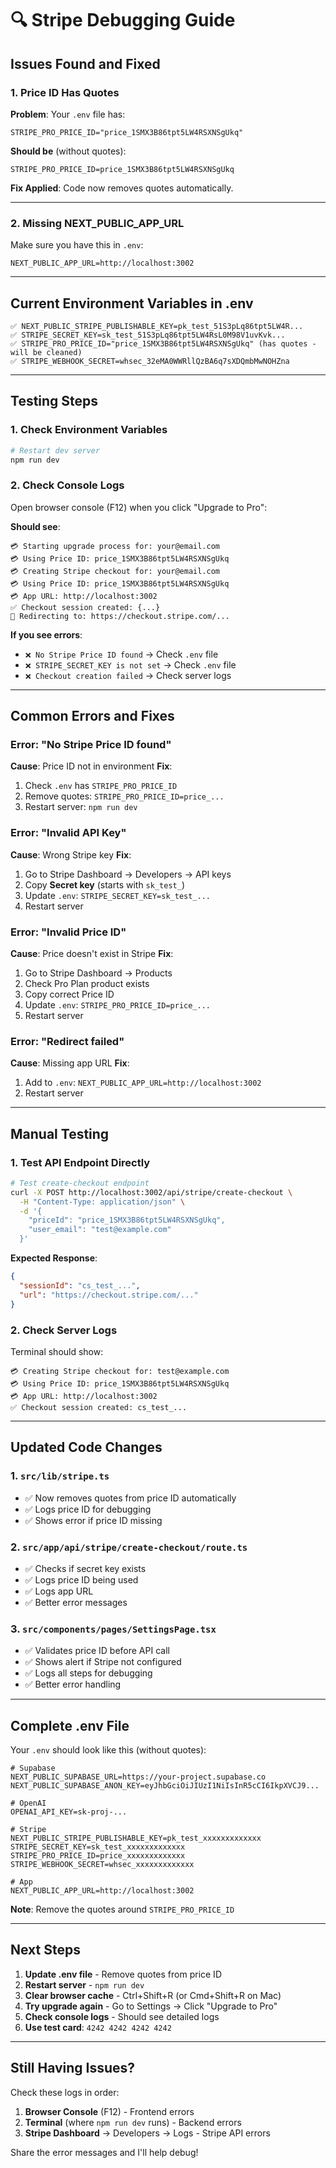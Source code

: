 # 🔍 Stripe Debugging Guide

## Issues Found and Fixed

### 1. Price ID Has Quotes
**Problem**: Your `.env` file has:
```env
STRIPE_PRO_PRICE_ID="price_1SMX3B86tpt5LW4RSXNSgUkq"
```

**Should be** (without quotes):
```env
STRIPE_PRO_PRICE_ID=price_1SMX3B86tpt5LW4RSXNSgUkq
```

**Fix Applied**: Code now removes quotes automatically.

---

### 2. Missing NEXT_PUBLIC_APP_URL
Make sure you have this in `.env`:
```env
NEXT_PUBLIC_APP_URL=http://localhost:3002
```

---

## Current Environment Variables in .env

```env
✅ NEXT_PUBLIC_STRIPE_PUBLISHABLE_KEY=pk_test_51S3pLq86tpt5LW4R...
✅ STRIPE_SECRET_KEY=sk_test_51S3pLq86tpt5LW4RsL0M98V1uvKvk...
✅ STRIPE_PRO_PRICE_ID="price_1SMX3B86tpt5LW4RSXNSgUkq" (has quotes - will be cleaned)
✅ STRIPE_WEBHOOK_SECRET=whsec_32eMA0WWRllQzBA6q7sXDQmbMwNOHZna
```

---

## Testing Steps

### 1. Check Environment Variables
```bash
# Restart dev server
npm run dev
```

### 2. Check Console Logs
Open browser console (F12) when you click "Upgrade to Pro":

**Should see**:
```
💳 Starting upgrade process for: your@email.com
💳 Using Price ID: price_1SMX3B86tpt5LW4RSXNSgUkq
💳 Creating Stripe checkout for: your@email.com
💳 Using Price ID: price_1SMX3B86tpt5LW4RSXNSgUkq
💳 App URL: http://localhost:3002
✅ Checkout session created: {...}
🔗 Redirecting to: https://checkout.stripe.com/...
```

**If you see errors**:
- `❌ No Stripe Price ID found` → Check `.env` file
- `❌ STRIPE_SECRET_KEY is not set` → Check `.env` file
- `❌ Checkout creation failed` → Check server logs

---

## Common Errors and Fixes

### Error: "No Stripe Price ID found"
**Cause**: Price ID not in environment
**Fix**: 
1. Check `.env` has `STRIPE_PRO_PRICE_ID`
2. Remove quotes: `STRIPE_PRO_PRICE_ID=price_...`
3. Restart server: `npm run dev`

### Error: "Invalid API Key"
**Cause**: Wrong Stripe key
**Fix**:
1. Go to Stripe Dashboard → Developers → API keys
2. Copy **Secret key** (starts with `sk_test_`)
3. Update `.env`: `STRIPE_SECRET_KEY=sk_test_...`
4. Restart server

### Error: "Invalid Price ID"
**Cause**: Price doesn't exist in Stripe
**Fix**:
1. Go to Stripe Dashboard → Products
2. Check Pro Plan product exists
3. Copy correct Price ID
4. Update `.env`: `STRIPE_PRO_PRICE_ID=price_...`
5. Restart server

### Error: "Redirect failed"
**Cause**: Missing app URL
**Fix**:
1. Add to `.env`: `NEXT_PUBLIC_APP_URL=http://localhost:3002`
2. Restart server

---

## Manual Testing

### 1. Test API Endpoint Directly

```bash
# Test create-checkout endpoint
curl -X POST http://localhost:3002/api/stripe/create-checkout \
  -H "Content-Type: application/json" \
  -d '{
    "priceId": "price_1SMX3B86tpt5LW4RSXNSgUkq",
    "user_email": "test@example.com"
  }'
```

**Expected Response**:
```json
{
  "sessionId": "cs_test_...",
  "url": "https://checkout.stripe.com/..."
}
```

### 2. Check Server Logs

Terminal should show:
```
💳 Creating Stripe checkout for: test@example.com
💳 Using Price ID: price_1SMX3B86tpt5LW4RSXNSgUkq
💳 App URL: http://localhost:3002
✅ Checkout session created: cs_test_...
```

---

## Updated Code Changes

### 1. `src/lib/stripe.ts`
- ✅ Now removes quotes from price ID automatically
- ✅ Logs price ID for debugging
- ✅ Shows error if price ID missing

### 2. `src/app/api/stripe/create-checkout/route.ts`
- ✅ Checks if secret key exists
- ✅ Logs price ID being used
- ✅ Logs app URL
- ✅ Better error messages

### 3. `src/components/pages/SettingsPage.tsx`
- ✅ Validates price ID before API call
- ✅ Shows alert if Stripe not configured
- ✅ Logs all steps for debugging
- ✅ Better error handling

---

## Complete .env File

Your `.env` should look like this (without quotes):

```env
# Supabase
NEXT_PUBLIC_SUPABASE_URL=https://your-project.supabase.co
NEXT_PUBLIC_SUPABASE_ANON_KEY=eyJhbGciOiJIUzI1NiIsInR5cCI6IkpXVCJ9...

# OpenAI
OPENAI_API_KEY=sk-proj-...

# Stripe
NEXT_PUBLIC_STRIPE_PUBLISHABLE_KEY=pk_test_xxxxxxxxxxxxx
STRIPE_SECRET_KEY=sk_test_xxxxxxxxxxxxx
STRIPE_PRO_PRICE_ID=price_xxxxxxxxxxxxx
STRIPE_WEBHOOK_SECRET=whsec_xxxxxxxxxxxxx

# App
NEXT_PUBLIC_APP_URL=http://localhost:3002
```

**Note**: Remove the quotes around `STRIPE_PRO_PRICE_ID`

---

## Next Steps

1. **Update .env file** - Remove quotes from price ID
2. **Restart server** - `npm run dev`
3. **Clear browser cache** - Ctrl+Shift+R (or Cmd+Shift+R on Mac)
4. **Try upgrade again** - Go to Settings → Click "Upgrade to Pro"
5. **Check console logs** - Should see detailed logs
6. **Use test card**: `4242 4242 4242 4242`

---

## Still Having Issues?

Check these logs in order:

1. **Browser Console** (F12) - Frontend errors
2. **Terminal** (where `npm run dev` runs) - Backend errors  
3. **Stripe Dashboard** → Developers → Logs - Stripe API errors

Share the error messages and I'll help debug!

